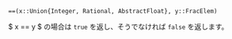 ```
==(x::Union{Integer, Rational, AbstractFloat}, y::FracElem)
```

$ x == y $ の場合は `true` を返し、そうでなければ `false` を返します。
